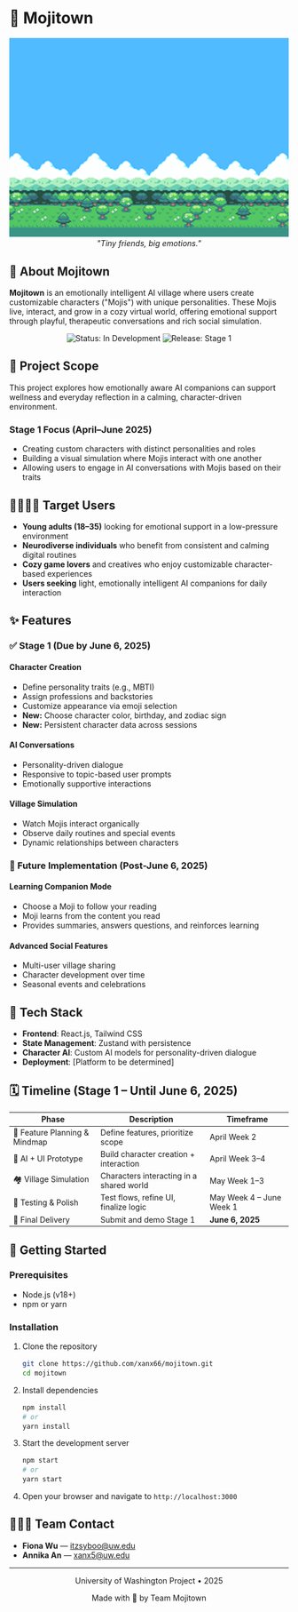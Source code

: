 # 🌟 Mojitown

<div align="center">
  <img src="./client/src/assets/HomePage/Landing_page.png" alt="Mojitown Banner" width="700px" />
  <br/>
  <em>"Tiny friends, big emotions."</em>
</div>

## 📱 About Mojitown

**Mojitown** is an emotionally intelligent AI village where users create customizable characters ("Mojis") with unique personalities. These Mojis live, interact, and grow in a cozy virtual world, offering emotional support through playful, therapeutic conversations and rich social simulation.

<div align="center">
  <img src="https://img.shields.io/badge/Status-In_Development-blue?style=for-the-badge" alt="Status: In Development" />
  <img src="https://img.shields.io/badge/Release-Stage_1-orange?style=for-the-badge" alt="Release: Stage 1" />
</div>

## 📌 Project Scope

This project explores how emotionally aware AI companions can support wellness and everyday reflection in a calming, character-driven environment.

### Stage 1 Focus (April–June 2025)

- Creating custom characters with distinct personalities and roles
- Building a visual simulation where Mojis interact with one another
- Allowing users to engage in AI conversations with Mojis based on their traits

## 👨‍👩‍👧‍👦 Target Users

- **Young adults (18–35)** looking for emotional support in a low-pressure environment
- **Neurodiverse individuals** who benefit from consistent and calming digital routines
- **Cozy game lovers** and creatives who enjoy customizable character-based experiences
- **Users seeking** light, emotionally intelligent AI companions for daily interaction

## ✨ Features

### ✅ Stage 1 (Due by June 6, 2025)

#### Character Creation
- Define personality traits (e.g., MBTI)
- Assign professions and backstories
- Customize appearance via emoji selection
- **New:** Choose character color, birthday, and zodiac sign
- **New:** Persistent character data across sessions

#### AI Conversations
- Personality-driven dialogue
- Responsive to topic-based user prompts
- Emotionally supportive interactions

#### Village Simulation
- Watch Mojis interact organically
- Observe daily routines and special events
- Dynamic relationships between characters

### 🔮 Future Implementation (Post-June 6, 2025)

#### Learning Companion Mode
- Choose a Moji to follow your reading
- Moji learns from the content you read
- Provides summaries, answers questions, and reinforces learning

#### Advanced Social Features
- Multi-user village sharing
- Character development over time
- Seasonal events and celebrations

## 🧰 Tech Stack

- **Frontend**: React.js, Tailwind CSS
- **State Management**: Zustand with persistence
- **Character AI**: Custom AI models for personality-driven dialogue
- **Deployment**: [Platform to be determined]

## 🗓️ Timeline (Stage 1 – Until June 6, 2025)

| Phase | Description | Timeframe |
|-------|-------------|-----------|
| 🔧 Feature Planning & Mindmap | Define features, prioritize scope | April Week 2 |
| 🧠 AI + UI Prototype | Build character creation + interaction | April Week 3–4 |
| 🏘️ Village Simulation | Characters interacting in a shared world | May Week 1–3 |
| 🧪 Testing & Polish | Test flows, refine UI, finalize logic | May Week 4 – June Week 1 |
| 🚀 Final Delivery | Submit and demo Stage 1 | **June 6, 2025** |

## 🚀 Getting Started

### Prerequisites
- Node.js (v18+)
- npm or yarn

### Installation
1. Clone the repository
   ```bash
   git clone https://github.com/xanx66/mojitown.git
   cd mojitown
   ```

2. Install dependencies
   ```bash
   npm install
   # or
   yarn install
   ```

3. Start the development server
   ```bash
   npm start
   # or
   yarn start
   ```

4. Open your browser and navigate to `http://localhost:3000`

## 🧑‍🤝‍🧑 Team Contact

- **Fiona Wu** — itzsyboo@uw.edu
- **Annika An** — xanx5@uw.edu

---

<div align="center">
  <p>University of Washington Project • 2025</p>
  <p>Made with 💙 by Team Mojitown</p>
</div>